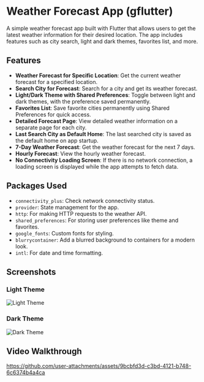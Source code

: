 
# Weather Forecast App (gflutter)

A simple weather forecast app built with Flutter that allows users to get the latest weather information for their desired location. The app includes features such as city search, light and dark themes, favorites list, and more.

## Features

- **Weather Forecast for Specific Location**: Get the current weather forecast for a specified location.
- **Search City for Forecast**: Search for a city and get its weather forecast.
- **Light/Dark Theme with Shared Preferences**: Toggle between light and dark themes, with the preference saved permanently.
- **Favorites List**: Save favorite cities permanently using Shared Preferences for quick access.
- **Detailed Forecast Page**: View detailed weather information on a separate page for each city.
- **Last Search City as Default Home**: The last searched city is saved as the default home on app startup.
- **7-Day Weather Forecast**: Get the weather forecast for the next 7 days.
- **Hourly Forecast**: View the hourly weather forecast.
- **No Connectivity Loading Screen**: If there is no network connection, a loading screen is displayed while the app attempts to fetch data.

## Packages Used

- `connectivity_plus`: Check network connectivity status.
- `provider`: State management for the app.
- `http`: For making HTTP requests to the weather API.
- `shared_preferences`: For storing user preferences like theme and favorites.
- `google_fonts`: Custom fonts for styling.
- `blurrycontainer`: Add a blurred background to containers for a modern look.
- `intl`: For date and time formatting.


## Screenshots

### Light Theme

![Light Theme](assets/screenshots/light-theme.png)

### Dark Theme

![Dark Theme](assets/screenshots/dark-theme.png)

## Video Walkthrough


https://github.com/user-attachments/assets/9bcbfd3d-c3bd-4121-b748-6c6374b4a4ca


